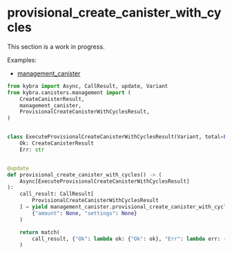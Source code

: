 # provisional_create_canister_with_cycles

This section is a work in progress.

Examples:

-   [management_canister](https://github.com/demergent-labs/kybra/tree/main/examples/management_canister)

```python
from kybra import Async, CallResult, update, Variant
from kybra.canisters.management import (
    CreateCanisterResult,
    management_canister,
    ProvisionalCreateCanisterWithCyclesResult,
)


class ExecuteProvisionalCreateCanisterWithCyclesResult(Variant, total=False):
    Ok: CreateCanisterResult
    Err: str


@update
def provisional_create_canister_with_cycles() -> (
    Async[ExecuteProvisionalCreateCanisterWithCyclesResult]
):
    call_result: CallResult[
        ProvisionalCreateCanisterWithCyclesResult
    ] = yield management_canister.provisional_create_canister_with_cycles(
        {"amount": None, "settings": None}
    )

    return match(
        call_result, {"Ok": lambda ok: {"Ok": ok}, "Err": lambda err: {"Err": err}}
    )
```
